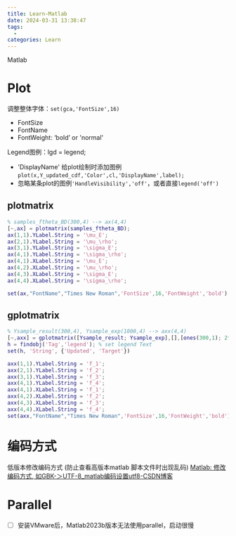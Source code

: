 ```yaml
---
title: Learn-Matlab
date: 2024-03-31 13:38:47
tags:
  - 
categories: Learn
---
```


Matlab

<!-- more -->

# Plot

调整整体字体：`set(gca,'FontSize',16)`
- FontSize
- FontName
- FontWeight: ‘bold’ or 'normal'

Legend图例：lgd = legend;
- 'DisplayName' 给plot绘制时添加图例`plot(x,Y_updated_cdf,'Color',cl,'DisplayName',label);`
- 忽略某条plot的图例`'HandleVisibility','off'`，或者直接`legend('off')`

## plotmatrix

```matlab
% samples_ftheta_BD(300,4) --> ax(4,4)
[~,ax] = plotmatrix(samples_ftheta_BD);
ax(1,1).YLabel.String = '\mu_E';
ax(2,1).YLabel.String = '\mu_\rho';
ax(3,1).YLabel.String = '\sigma_E';
ax(4,1).YLabel.String = '\sigma_\rho';
ax(4,1).XLabel.String = '\mu_E';
ax(4,2).XLabel.String = '\mu_\rho';
ax(4,3).XLabel.String = '\sigma_E';
ax(4,4).XLabel.String = '\sigma_\rho';

set(ax,"FontName","Times New Roman",'FontSize',16,'FontWeight','bold')
```


## gplotmatrix

```matlab
% Ysample_result(300,4), Ysample_exp(1000,4) --> axx(4,4)
[~,axx] = gplotmatrix([Ysample_result; Ysample_exp],[],[ones(300,1); 2*ones(1000,1)],[],[],10);
h = findobj('Tag','legend'); % set legend Text
set(h, 'String', {'Updated', 'Target'})

axx(1,1).YLabel.String = 'f_1';
axx(2,1).YLabel.String = 'f_2';
axx(3,1).YLabel.String = 'f_3';
axx(4,1).YLabel.String = 'f_4';
axx(4,1).XLabel.String = 'f_1';
axx(4,2).XLabel.String = 'f_2';
axx(4,3).XLabel.String = 'f_3';
axx(4,4).XLabel.String = 'f_4';
set(axx,"FontName","Times New Roman",'FontSize',16,'FontWeight','bold')
```

# 编码方式

低版本修改编码方式 (防止查看高版本matlab 脚本文件时出现乱码)
[Matlab: 修改编码方式, 如GBK-＞UTF-8_matlab编码设置utf8-CSDN博客](https://blog.csdn.net/yu1581274988/article/details/127271923)


# Parallel

- [ ] 安装VMware后，Matlab2023b版本无法使用parallel，启动很慢 

